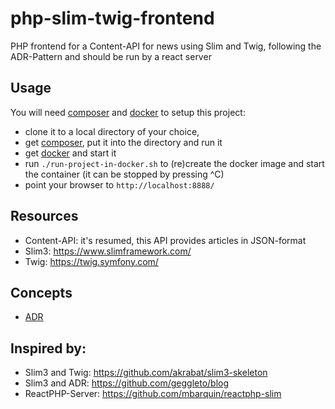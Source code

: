 # php-slim-twig-frontend

PHP frontend for a Content-API for news using Slim and Twig,
following the ADR-Pattern and should be run by a react server

## Usage
You will need [composer](https://getcomposer.org/download/) and [docker](https://www.docker.com/get-docker) to setup this project:
- clone it to a local directory of your choice,
- get [composer](https://getcomposer.org/download/), put it into the directory and run it 
- get [docker](https://www.docker.com/get-docker) and start it
- run `./run-project-in-docker.sh` to (re)create the docker image and start the container (it can be stopped by pressing ^C)
- point your browser to `http://localhost:8888/`

## Resources
- Content-API: it's resumed, this API provides articles in JSON-format
- Slim3: https://www.slimframework.com/
- Twig: https://twig.symfony.com/

## Concepts
- [ADR](https://github.com/pmjones/adr/blob/master/IMPLEMENTATION.md)

## Inspired by:
- Slim3 and Twig: https://github.com/akrabat/slim3-skeleton
- Slim3 and ADR: https://github.com/geggleto/blog
- ReactPHP-Server: https://github.com/mbarquin/reactphp-slim

